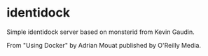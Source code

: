 identidock
==========

Simple identidock server based on monsterid from Kevin Gaudin.

From "Using Docker" by Adrian Mouat published by O'Reilly Media. 